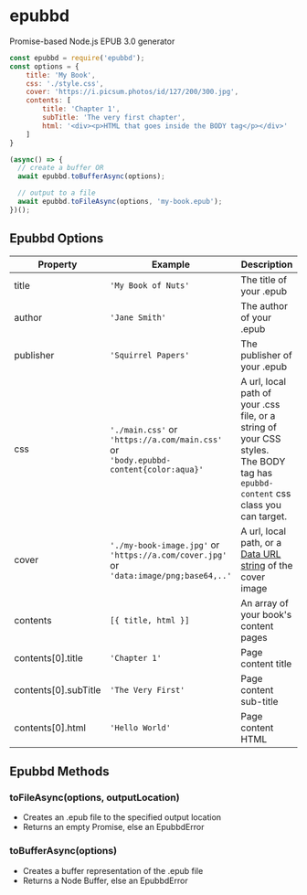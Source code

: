 # epubbd
Promise-based Node.js EPUB 3.0 generator


```js
const epubbd = require('epubbd');
const options = {
    title: 'My Book',
    css: './style.css',
    cover: 'https://i.picsum.photos/id/127/200/300.jpg',
    contents: [
        title: 'Chapter 1',
        subTitle: 'The very first chapter',
        html: '<div><p>HTML that goes inside the BODY tag</p></div>'
    ]
}

(async() => {
  // create a buffer OR
  await epubbd.toBufferAsync(options);

  // output to a file
  await epubbd.toFileAsync(options, 'my-book.epub');
})();
```
  


## Epubbd Options
| Property | Example | Description |
|-------------------|--------------------------------------------------------------------------------------|--------------------------------------------------------------------------------------------------------------------------------------------------------|
| title | `'My Book of Nuts'` | The title of your .epub |
| author | `'Jane Smith'` | The author of your .epub |
| publisher | `'Squirrel Papers'` | The publisher of your .epub |
| css | `'./main.css'` or<br /> `'https://a.com/main.css'` or<br />`'body.epubbd-content{color:aqua}'` |  A url, local path of your .css file, or a string of your CSS styles.<br />The BODY tag has `epubbd-content` css class you can target. |
| cover | `'./my-book-image.jpg'` or<br />`'https://a.com/cover.jpg'` or <br /> `'data:image/png;base64,..'` | A url, local path, or a [Data URL string](https://developer.mozilla.org/en-US/docs/Web/HTTP/Basics_of_HTTP/Data_URIs) of the cover image |
| contents | `[{ title, html }]` | An array of your book's content pages |
| contents[0].title | `'Chapter 1'` | Page content title |
| contents[0].subTitle | `'The Very First'` | Page content sub-title |
| contents[0].html | `'Hello World'` | Page content HTML |

  


## Epubbd Methods

### toFileAsync(options, outputLocation)
* Creates an .epub file to the specified output location
* Returns an empty Promise, else an EpubbdError

### toBufferAsync(options)
* Creates a buffer representation of the .epub file
* Returns a Node Buffer, else an EpubbdError